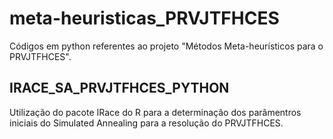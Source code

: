 # meta-heuristicas_PRVJTFHCES
 Códigos em python referentes ao projeto "Métodos Meta-heurísticos para o PRVJTFHCES".

 ## IRACE_SA_PRVJTFHCES_PYTHON

 Utilização do pacote IRace do R para a determinação dos parâmentros iniciais do Simulated Annealing para a resolução do PRVJTFHCES.
